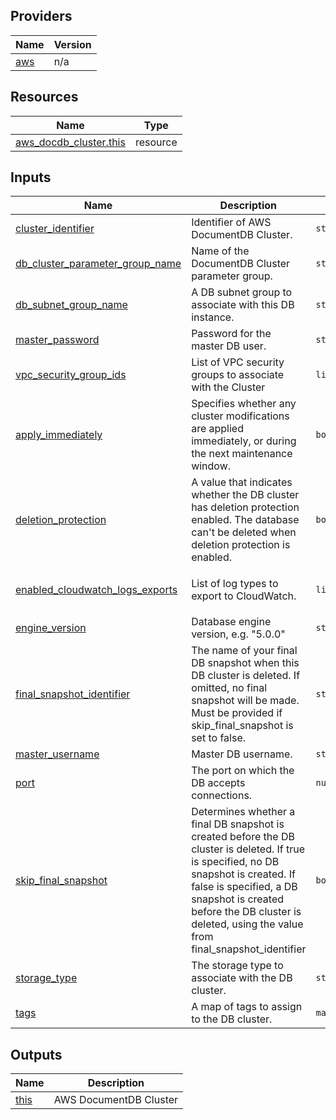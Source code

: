 <!-- BEGIN_TF_DOCS -->


## Providers

| Name | Version |
|------|---------|
| <a name="provider_aws"></a> [aws](#provider\_aws) | n/a |

## Resources

| Name | Type |
|------|------|
| [aws_docdb_cluster.this](https://registry.terraform.io/providers/hashicorp/aws/latest/docs/resources/docdb_cluster) | resource |

## Inputs

| Name | Description | Type | Default | Required |
|------|-------------|------|---------|:--------:|
| <a name="input_cluster_identifier"></a> [cluster\_identifier](#input\_cluster\_identifier) | Identifier of AWS DocumentDB Cluster. | `string` | n/a | yes |
| <a name="input_db_cluster_parameter_group_name"></a> [db\_cluster\_parameter\_group\_name](#input\_db\_cluster\_parameter\_group\_name) | Name of the DocumentDB Cluster parameter group. | `string` | n/a | yes |
| <a name="input_db_subnet_group_name"></a> [db\_subnet\_group\_name](#input\_db\_subnet\_group\_name) | A DB subnet group to associate with this DB instance. | `string` | n/a | yes |
| <a name="input_master_password"></a> [master\_password](#input\_master\_password) | Password for the master DB user. | `string` | n/a | yes |
| <a name="input_vpc_security_group_ids"></a> [vpc\_security\_group\_ids](#input\_vpc\_security\_group\_ids) | List of VPC security groups to associate with the Cluster | `list(string)` | n/a | yes |
| <a name="input_apply_immediately"></a> [apply\_immediately](#input\_apply\_immediately) | Specifies whether any cluster modifications are applied immediately, or during the next maintenance window. | `bool` | `true` | no |
| <a name="input_deletion_protection"></a> [deletion\_protection](#input\_deletion\_protection) | A value that indicates whether the DB cluster has deletion protection enabled. The database can't be deleted when deletion protection is enabled. | `bool` | `false` | no |
| <a name="input_enabled_cloudwatch_logs_exports"></a> [enabled\_cloudwatch\_logs\_exports](#input\_enabled\_cloudwatch\_logs\_exports) | List of log types to export to CloudWatch. | `list(string)` | <pre>[<br>  "audit"<br>]</pre> | no |
| <a name="input_engine_version"></a> [engine\_version](#input\_engine\_version) | Database engine version, e.g. "5.0.0" | `string` | `"5.0.0"` | no |
| <a name="input_final_snapshot_identifier"></a> [final\_snapshot\_identifier](#input\_final\_snapshot\_identifier) | The name of your final DB snapshot when this DB cluster is deleted. If omitted, no final snapshot will be made. Must be provided if skip\_final\_snapshot is set to false. | `string` | `null` | no |
| <a name="input_master_username"></a> [master\_username](#input\_master\_username) | Master DB username. | `string` | `"docdb"` | no |
| <a name="input_port"></a> [port](#input\_port) | The port on which the DB accepts connections. | `number` | `27017` | no |
| <a name="input_skip_final_snapshot"></a> [skip\_final\_snapshot](#input\_skip\_final\_snapshot) | Determines whether a final DB snapshot is created before the DB cluster is deleted. If true is specified, no DB snapshot is created. If false is specified, a DB snapshot is created before the DB cluster is deleted, using the value from final\_snapshot\_identifier | `bool` | `true` | no |
| <a name="input_storage_type"></a> [storage\_type](#input\_storage\_type) | The storage type to associate with the DB cluster. | `string` | `"standard"` | no |
| <a name="input_tags"></a> [tags](#input\_tags) | A map of tags to assign to the DB cluster. | `map(string)` | `null` | no |

## Outputs

| Name | Description |
|------|-------------|
| <a name="output_this"></a> [this](#output\_this) | AWS DocumentDB Cluster |
<!-- END_TF_DOCS -->